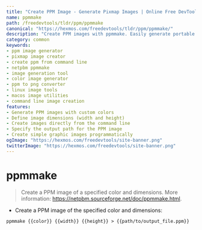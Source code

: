 ```yaml
---
title: "Create PPM Image - Generate Pixmap Images | Online Free DevTools by Hexmos"
name: ppmmake
path: /freedevtools/tldr/ppm/ppmmake
canonical: "https://hexmos.com/freedevtools/tldr/ppm/ppmmake/"
description: "Create PPM images with ppmmake. Easily generate portable pixmap images with specified colors and dimensions. Free online tool, no registration required."
category: common
keywords:
- ppm image generator
- pixmap image creator
- create ppm from command line
- netpbm ppmmake
- image generation tool
- color image generator
- ppm to png converter
- linux image tools
- macos image utilities
- command line image creation
features:
- Generate PPM images with custom colors
- Define image dimensions (width and height)
- Create images directly from the command line
- Specify the output path for the PPM image
- Create simple graphic images programmatically
ogImage: "https://hexmos.com/freedevtools/site-banner.png"
twitterImage: "https://hexmos.com/freedevtools/site-banner.png"
---
```


# ppmmake

> Create a PPM image of a specified color and dimensions.
> More information: <https://netpbm.sourceforge.net/doc/ppmmake.html>.

- Create a PPM image of the specified color and dimensions:

`ppmmake {{color}} {{width}} {{height}} > {{path/to/output_file.ppm}}`
